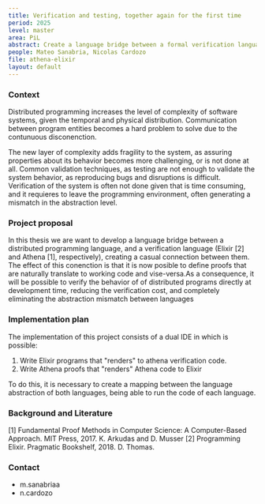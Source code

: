 ```yaml
---
title: Verification and testing, together again for the first time
period: 2025 
level: master
area: PiL
abstract: Create a language bridge between a formal verification language (Athena) and programming language (Elixir) to assure the correct execution of distributed systems
people: Mateo Sanabria, Nicolas Cardozo
file: athena-elixir
layout: default
---
```


### Context

Distributed programming increases the level of complexity of software systems, given the temporal and physical distribution. Communication between program entities becomes a hard problem to solve due to the contunuous disconenction.

The new layer of complexity adds fragility to the system, as assuring properties about its behavior becomes more challenging, or is not done at all. Common validation techniques, as testing are not enough to validate the system behavior, as reproducing bugs and disruptions is difficult. Verification of the system is often not done given that is time consuming, and it requieres to leave the programming environment, often generating a mismatch in the abstraction level.

### Project proposal

In this thesis we are want to develop a language bridge between a distributed programming language, and a verification language (Elixir [2] and Athena [1], respectively), creating a casual connection between them.
The effect of this conenction is that it is now posible to define proofs that are naturally translate to working code and vise-versa.As a consequence, it will be possible to verify the behavior of of distributed programs directly at development time, reducing the verification cost, and completely eliminating the abstraction mismatch between languages

### Implementation plan

The implementation of this project consists of a dual IDE in which is possible:

  1. Write Elixir programs that "renders" to athena verification code.
  2. Write Athena proofs that "renders" Athena code to Elixir

To do this, it is necessary to create a mapping between the language abstraction of both languages, being able to run the code of each language.

### Background and Literature

[1] Fundamental Proof Methods in Computer Science: A Computer-Based Approach. MIT Press, 2017. K. Arkudas and D. Musser
[2] Programming Elixir. Pragmatic Bookshelf, 2018.  D. Thomas.

### Contact

- m.sanabriaa
- n.cardozo
